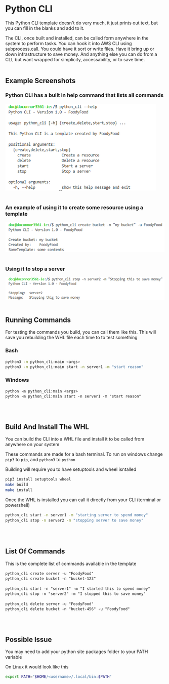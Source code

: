 # Python CLI

This Python CLI template doesn't do very much, it just prints out text, but you can fill in the blanks and add to it.

The CLI, once built and installed, can be called form anywhere in the system to perform tasks. You can hook it into AWS CLI using subprocess.call. You could have it sort or write files. Have it bring up or down infrastructure to save money. And anything else you can do from a CLI, but want wrapped for simplicity, accessability, or to save time. 
<br>
<br>

## Example Screenshots

### Python CLI has a built in help command that lists all commands

![help-commmand](./docs/help.png)
<br>
<br>

### An example of using it to create some resource using a template

![create-bucket](./docs/create-bucket.png)
<br>
<br>

### Using it to stop a server

![stop-server](./docs/stop-server.png)
<br>
<br>


## Running Commands

For testing the commands you build, you can call them like this. This will save you rebuilding the WHL file each time to to test something

### Bash
```bash
python3 -m python_cli:main <args>
python3 -m python_cli:main start -n server1 -m "start reason"
```

### Windows
```
python -m python_cli:main <args>
python -m python_cli:main start -n server1 -m "start reason"
```
<br>
<br>


## Build And Install The WHL

You can build the CLI into a WHL file and install it to be called from anywhere on your system

These commands are made for a bash terminal. To run on windows change `pip3` to `pip`, and `python3` to `python`

Building will require you to have setuptools and wheel isntalled

```bash
pip3 install setuptools wheel
make build
make install
```

Once the WHL is installed you can call it directly from your CLI
(terminal or powershell)

```bash
python_cli start -n server1 -m "starting server to spend money"
python_cli stop -n server2 -m "stopping server to save money"
```
<br>
<br>


## List Of Commands

This is the complete list of commands available in the template
```
python_cli create server -u "FoodyFood"
python_cli create bucket -n "bucket-123"

python_cli start -n "server1" -m "I started this to spend money"
python_cli stop -n "server2" -m "I stopped this to save money"

python_cli delete server -u "FoodyFood"
python_cli delete bucket -n "bucket-456" -u "FoodyFood"
```
<br>
<br>


## Possible Issue

You may need to add your python site packages folder to your PATH variable

On Linux it would look like this
```bash
export PATH="$HOME/<username>/.local/bin:$PATH"
```
